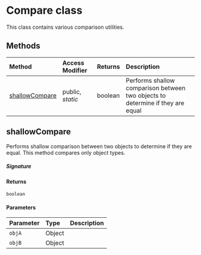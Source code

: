 # Compare class





 
This class contains various comparison utilities. 







## Methods

| Method	   | Access Modifier | Returns	| Description|
|:-------------|:----|:-------|:-----------|
|[shallowCompare](#shallowcompare~bspw9)     | public, _static_ | boolean | Performs shallow comparison between two objects to determine if they are equal |




## shallowCompare

Performs shallow comparison between two objects to determine if they are equal. This method compares 
only object types. 


##### Signature

#### Returns
`boolean`

#### Parameters


| Parameter	   | Type    | Description |
|:-------------|:---------------|:------------|
| `objA`    | Object |  |
| `objB`    | Object |  |

